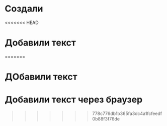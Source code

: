 # Создали

<<<<<<< HEAD
# Добавили текст
=======
# ДОбавили текст

# Добавили текст через браузер
>>>>>>> 778c776db1b365fa3dc4a1fcfeedf0b88f3f76de
